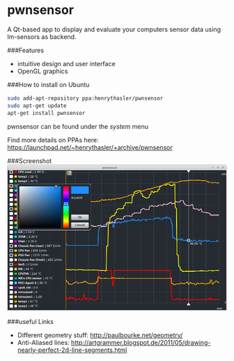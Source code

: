 pwnsensor
=========

A Qt-based app to display and evaluate your computers sensor data using lm-sensors as backend.

###Features
- intuitive design and user interface
- OpenGL graphics

###How to install on Ubuntu
```bash
sudo add-apt-repository ppa:henrythasler/pwnsensor
sudo apt-get update
apt-get install pwnsensor
```
pwnsensor can be found under the *system* menu

Find more details on PPAs here: https://launchpad.net/~henrythasler/+archive/pwnsensor

###Screenshot
![pwnsensor_screenshot1.png](pwnsensor_screenshot1.png "Screenshot")

###useful Links

- Different geometry stuff: http://paulbourke.net/geometry/
- Anti-Aliased lines: http://artgrammer.blogspot.de/2011/05/drawing-nearly-perfect-2d-line-segments.html
